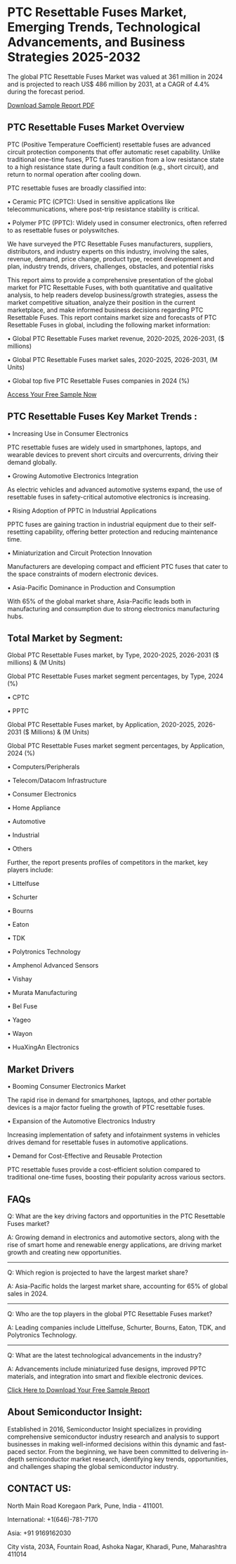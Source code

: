 
<h1>PTC Resettable Fuses Market, Emerging Trends, Technological Advancements, and Business Strategies 2025-2032</h1>

The global PTC Resettable Fuses Market was valued at 361 million in 2024 and is projected to reach US$ 486 million by 2031, at a CAGR of 4.4% during the forecast period.</h1>

[Download Sample Report PDF](https://semiconductorinsight.com/download-sample-report/?product_id=90983)


<h2>PTC Resettable Fuses Market Overview</h2>

PTC (Positive Temperature Coefficient) resettable fuses are advanced circuit protection components that offer automatic reset capability. Unlike traditional one-time fuses, PTC fuses transition from a low resistance state to a high resistance state during a fault condition (e.g., short circuit), and return to normal operation after cooling down.

PTC resettable fuses are broadly classified into:

•	Ceramic PTC (CPTC): Used in sensitive applications like telecommunications, where post-trip resistance stability is critical.

•	Polymer PTC (PPTC): Widely used in consumer electronics, often referred to as resettable fuses or polyswitches.

We have  surveyed the PTC Resettable Fuses manufacturers, suppliers, distributors, and industry experts on this industry, involving the sales, revenue, demand, price change, product type, recent development and plan, industry trends, drivers, challenges, obstacles, and potential risks

This report aims to provide a comprehensive presentation of the global market for PTC Resettable Fuses, with both quantitative and qualitative analysis, to help readers develop business/growth strategies, assess the market competitive situation, analyze their position in the current marketplace, and make informed business decisions regarding PTC Resettable Fuses. This report contains market size and forecasts of PTC Resettable Fuses in global, including the following market information:

•	Global PTC Resettable Fuses market revenue, 2020-2025, 2026-2031, ($ millions)

•	Global PTC Resettable Fuses market sales, 2020-2025, 2026-2031, (M Units)

•	Global top five PTC Resettable Fuses companies in 2024 (%)

[Access Your Free Sample Now
](https://semiconductorinsight.com/report/ptc-resettable-fuses-market/)

<h2>PTC Resettable Fuses Key Market Trends  :</h2>

•	Increasing Use in Consumer Electronics

PTC resettable fuses are widely used in smartphones, laptops, and wearable devices to prevent short circuits and overcurrents, driving their demand globally.

•	Growing Automotive Electronics Integration

As electric vehicles and advanced automotive systems expand, the use of resettable fuses in safety-critical automotive electronics is increasing.

•	Rising Adoption of PPTC in Industrial Applications

PPTC fuses are gaining traction in industrial equipment due to their self-resetting capability, offering better protection and reducing maintenance time.

•	Miniaturization and Circuit Protection Innovation

Manufacturers are developing compact and efficient PTC fuses that cater to the space constraints of modern electronic devices.

•	Asia-Pacific Dominance in Production and Consumption

With 65% of the global market share, Asia-Pacific leads both in manufacturing and consumption due to strong electronics manufacturing hubs.

<h2>Total Market by Segment:</h2>

Global PTC Resettable Fuses market, by Type, 2020-2025, 2026-2031 ($ millions) & (M Units)

Global PTC Resettable Fuses market segment percentages, by Type, 2024 (%)

•	CPTC

•	PPTC

Global PTC Resettable Fuses market, by Application, 2020-2025, 2026-2031 ($ Millions) & (M Units)

Global PTC Resettable Fuses market segment percentages, by Application, 2024 (%)

•	Computers/Peripherals

•	Telecom/Datacom Infrastructure

•	Consumer Electronics

•	Home Appliance

•	Automotive

•	Industrial

•	Others

Further, the report presents profiles of competitors in the market, key players include:

•	Littelfuse

•	Schurter

•	Bourns

•	Eaton

•	TDK

•	Polytronics Technology

•	Amphenol Advanced Sensors

•	Vishay

•	Murata Manufacturing

•	Bel Fuse

•	Yageo

•	Wayon

•	HuaXingAn Electronics

<h2>Market Drivers</h2>

•	Booming Consumer Electronics Market

The rapid rise in demand for smartphones, laptops, and other portable devices is a major factor fueling the growth of PTC resettable fuses.

•	Expansion of the Automotive Electronics Industry

Increasing implementation of safety and infotainment systems in vehicles drives demand for resettable fuses in automotive applications.

•	Demand for Cost-Effective and Reusable Protection

PTC resettable fuses provide a cost-efficient solution compared to traditional one-time fuses, boosting their popularity across various sectors.

<h2>FAQs</h2>

Q: What are the key driving factors and opportunities in the PTC Resettable Fuses market?

A: Growing demand in electronics and automotive sectors, along with the rise of smart home and renewable energy applications, are driving market growth and creating new opportunities.

________________________________________

Q: Which region is projected to have the largest market share?

A: Asia-Pacific holds the largest market share, accounting for 65% of global sales in 2024.

________________________________________

Q: Who are the top players in the global PTC Resettable Fuses market?

A: Leading companies include Littelfuse, Schurter, Bourns, Eaton, TDK, and Polytronics Technology.

________________________________________

Q: What are the latest technological advancements in the industry?

A: Advancements include miniaturized fuse designs, improved PPTC materials, and integration into smart and flexible electronic devices.

[Click Here to Download Your Free Sample Report ](https://semiconductorinsight.com/download-sample-report/?product_id=90983)

<h2>About Semiconductor Insight:</h2>

Established in 2016, Semiconductor Insight specializes in providing comprehensive semiconductor industry research and analysis to support businesses in making well-informed decisions within this dynamic and fast-paced sector. From the beginning, we have been committed to delivering in-depth semiconductor market research, identifying key trends, opportunities, and challenges shaping the global semiconductor industry.

<h2>CONTACT US:</h2>

North Main Road Koregaon Park, Pune, India - 411001.

International: +1(646)-781-7170

Asia: +91 9169162030

City vista, 203A, Fountain Road, Ashoka Nagar, Kharadi, Pune, Maharashtra 411014



